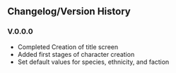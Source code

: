## Changelog/Version History
### V.0.0.0
* Completed Creation of title screen
* Added first stages of character creation
* Set default values for species, ethnicity, and faction

 